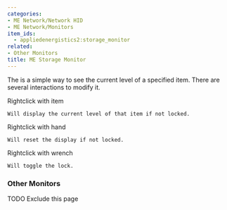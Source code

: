 ```yaml
---
categories:
- ME Network/Network HID
- ME Network/Monitors
item_ids:
  - appliedenergistics2:storage_monitor
related:
- Other Monitors
title: ME Storage Monitor
---
```


The <ItemLink id="appliedenergistics2:storage_monitor"/> is a simple
way to see the current level of a specified item. There are several
interactions to modify it.

Rightclick with item

    Will display the current level of that item if not locked.
Rightclick with hand

    Will reset the display if not locked.
Rightclick with wrench

    Will toggle the lock.

### Other Monitors

TODO Exclude this page

<CategoryIndex category="ME Network/Monitors" />

<RecipeFor id="appliedenergistics2:storage_monitor"/>

